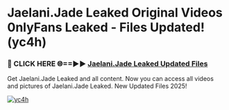 # Jaelani.Jade Leaked Original Videos 0nlyFans Leaked - Files Updated! (yc4h)

<h3>🔴 CLICK HERE 🌐==►► <a href="https://tinyurl.com/ehrbuxhb" rel="nofollow">Jaelani.Jade Leaked Updated Files</a></h3>

Get Jaelani.Jade Leaked and all content. Now you can access all videos and pictures of Jaelani.Jade Leaked. New Updated Files 2025!

[![yc4h](https://i.imgur.com/lVYEuWS.gif)](https://tinyurl.com/ehrbuxhb)
